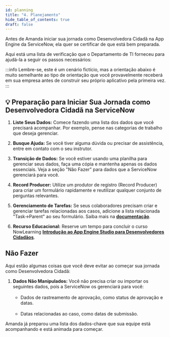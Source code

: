```yaml
---
id: planning
title: "4. Planejamento"
hide_table_of_contents: true
draft: false
---
```


Antes de Amanda iniciar sua jornada como Desenvolvedora Cidadã na App Engine da ServiceNow, ela quer se certificar de que está bem preparada.

Aqui está uma lista de verificação que o Departamento de TI forneceu para ajudá-la a seguir os passos necessários:

:::info
Lembre-se, este é um cenário fictício, mas a orientação abaixo é muito semelhante ao tipo de orientação que você provavelmente receberá em sua empresa antes de construir seu próprio aplicativo pela primeira vez.
:::

## 💡 Preparação para Iniciar Sua Jornada como Desenvolvedora Cidadã na ServiceNow

1. **Liste Seus Dados:** Comece fazendo uma lista dos dados que você precisará acompanhar. Por exemplo, pense nas categorias de trabalho que deseja gerenciar.

2. **Busque Ajuda:** Se você tiver alguma dúvida ou precisar de assistência, entre em contato com o seu instrutor.

3. **Transição de Dados:** Se você estiver usando uma planilha para gerenciar seus dados, faça uma cópia e mantenha apenas os dados essenciais. Veja a seção "Não Fazer" para dados que a ServiceNow gerenciará para você.

4. **Record Producer:** Utilize um produtor de registro (Record Producer) para criar um formulário rapidamente e reutilizar qualquer conjunto de perguntas relevantes.

5. **Gerenciamento de Tarefas:** Se seus colaboradores precisam criar e gerenciar tarefas relacionadas aos casos, adicione a lista relacionada "Task→Parent" ao seu formulário. Saiba mais na **[documentação](https://docs.servicenow.com/csh?topicname=add-embedded-lists-form.html&version=latest)**.

6. **Recurso Educacional:** Reserve um tempo para concluir o curso NowLearning **[Introdução ao App Engine Studio para Desenvolvedores Cidadãos](https://nowlearning.servicenow.com/lxp/en/app-engine/app-enginename?id=learning_course_prev&course_id=9f7c9a16874cb9d8f40fc95d0ebb35f8)**.

## Não Fazer
Aqui estão algumas coisas que você deve evitar ao começar sua jornada como Desenvolvedora Cidadã:

1. **Dados Não Manipulados:** Você não precisa criar ou importar os seguintes dados, pois a ServiceNow os gerenciará para você:<br/><br/>
   * Dados de rastreamento de aprovação, como status de aprovação e datas.<br/><br/>
   * Datas relacionadas ao caso, como datas de submissão.<br/>

Amanda já preparou uma lista dos dados-chave que sua equipe está acompanhando e está animada para começar.
